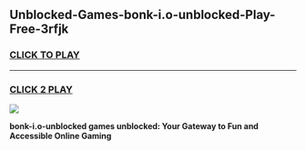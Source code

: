
## Unblocked-Games-bonk-i.o-unblocked-Play-Free-3rfjk
<h3>
<a href="https://premium76.site?title=bonk-i.o-unblocked&ref=20M">CLICK TO PLAY</a></h3>
<hr>

<h3>
<a href="https://premium76.site?title=bonk-i.o-unblocked&ref=20M">CLICK 2 PLAY</a>
  
</h3>

<a href="https://premium76.site?title=bonk-i.o-unblocked&ref=19M"><img src="https://clearcache.store/games.png"></a>


**bonk-i.o-unblocked games unblocked: Your Gateway to Fun and Accessible Online Gaming**
